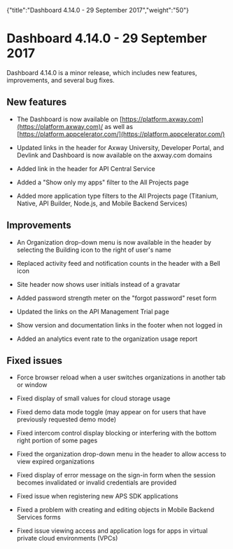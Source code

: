 {"title":"Dashboard 4.14.0 - 29 September 2017","weight":"50"} 

# Dashboard 4.14.0 - 29 September 2017

Dashboard 4.14.0 is a minor release, which includes new features, improvements, and several bug fixes.

## New features

*   The Dashboard is now available on [https://platform.axway.com](https://platform.axway.com)/ as well as [https://platform.appcelerator.com/](https://platform.appcelerator.com/)
    
*   Updated links in the header for Axway University, Developer Portal, and Devlink and Dashboard is now available on the axway.com domains
    
*   Added link in the header for API Central Service
    
*   Added a "Show only my apps" filter to the All Projects page
    
*   Added more application type filters to the All Projects page (Titanium, Native, API Builder, Node.js, and Mobile Backend Services)
    

## Improvements

*   An Organization drop-down menu is now available in the header by selecting the Building icon to the right of user's name
    
*   Replaced activity feed and notification counts in the header with a Bell icon
    
*   Site header now shows user initials instead of a gravatar
    
*   Added password strength meter on the "forgot password" reset form
    
*   Updated the links on the API Management Trial page
    
*   Show version and documentation links in the footer when not logged in
    
*   Added an analytics event rate to the organization usage report
    

## Fixed issues

*   Force browser reload when a user switches organizations in another tab or window
    
*   Fixed display of small values for cloud storage usage
    
*   Fixed demo data mode toggle (may appear on for users that have previously requested demo mode)
    
*   Fixed intercom control display blocking or interfering with the bottom right portion of some pages
    
*   Fixed the organization drop-down menu in the header to allow access to view expired organizations
    
*   Fixed display of error message on the sign-in form when the session becomes invalidated or invalid credentials are provided
    
*   Fixed issue when registering new APS SDK applications
    
*   Fixed a problem with creating and editing objects in Mobile Backend Services forms
    
*   Fixed issue viewing access and application logs for apps in virtual private cloud environments (VPCs)